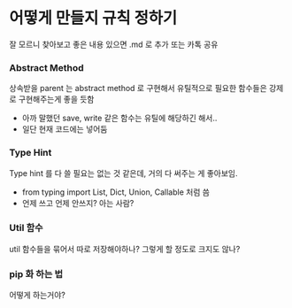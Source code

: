 # 어떻게 만들지 규칙 정하기

잘 모르니 찾아보고 좋은 내용 있으면 .md 로 추가 또는 카톡 공유


### Abstract Method

상속받을 parent 는 abstract method 로 구현해서 유틸적으로 필요한 함수들은 강제로 구현해주는게 좋을 듯함

* 아까 말했던 save, write 같은 함수는 유틸에 해당하긴 해서.. 
* 일단 현재 코드에는 넣어둠


### Type Hint 

Type hint 를 다 쓸 필요는 없는 것 같은데, 거의 다 써주는 게 좋아보임. 

* from typing import List, Dict, Union, Callable 처럼 씀
* 언제 쓰고 언제 안쓰지? 아는 사람?


### Util 함수

util 함수들을 묶어서 따로 저장해야하나? 그렇게 할 정도로 크지도 않나?


### pip 화 하는 법

어떻게 하는거야?



### 